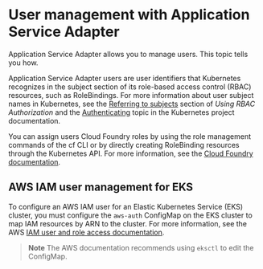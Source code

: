 # User management with Application Service Adapter

Application Service Adapter
allows you to manage users. This topic tells you how.

Application Service Adapter users are user identifiers that Kubernetes
recognizes in the subject section of its role-based access control (RBAC)
resources, such as RoleBindings. For more information about user subject names
in Kubernetes, see the [Referring to
subjects](https://kubernetes.io/docs/reference/access-authn-authz/rbac/#referring-to-subjects)
section of _Using RBAC Authorization_ and the
[Authenticating](https://kubernetes.io/docs/reference/access-authn-authz/authentication/)
topic in the Kubernetes project documentation.

You can assign users Cloud Foundry roles by using the role management commands
of the cf CLI or by directly creating RoleBinding resources through the
Kubernetes API. For more information, see the [Cloud Foundry
documentation](https://docs.cloudfoundry.org/adminguide/cli-user-management.html#orgs-spaces).

## <a id="aws-iam-user-management-eks"></a>AWS IAM user management for EKS
To configure an AWS IAM user for an Elastic Kubernetes Service (EKS) cluster,
you must configure the `aws-auth` ConfigMap on the EKS cluster to map IAM
resources by ARN to the cluster. For more information, see the AWS [IAM user and role access
documentation](https://docs.aws.amazon.com/eks/latest/userguide/add-user-role.html).

> **Note** The AWS documentation recommends using `eksctl` to edit the
> ConfigMap.
